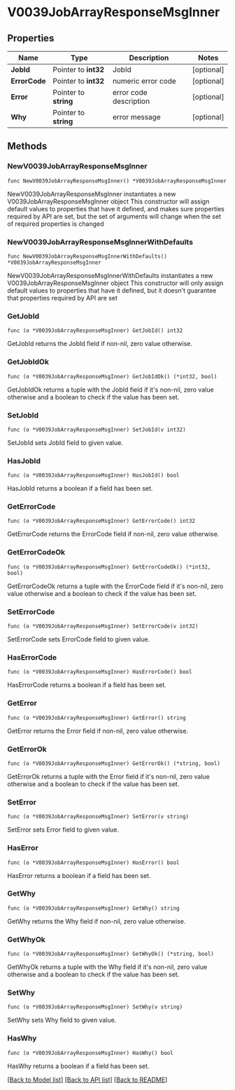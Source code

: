 # V0039JobArrayResponseMsgInner

## Properties

Name | Type | Description | Notes
------------ | ------------- | ------------- | -------------
**JobId** | Pointer to **int32** | JobId | [optional] 
**ErrorCode** | Pointer to **int32** | numeric error code | [optional] 
**Error** | Pointer to **string** | error code description | [optional] 
**Why** | Pointer to **string** | error message | [optional] 

## Methods

### NewV0039JobArrayResponseMsgInner

`func NewV0039JobArrayResponseMsgInner() *V0039JobArrayResponseMsgInner`

NewV0039JobArrayResponseMsgInner instantiates a new V0039JobArrayResponseMsgInner object
This constructor will assign default values to properties that have it defined,
and makes sure properties required by API are set, but the set of arguments
will change when the set of required properties is changed

### NewV0039JobArrayResponseMsgInnerWithDefaults

`func NewV0039JobArrayResponseMsgInnerWithDefaults() *V0039JobArrayResponseMsgInner`

NewV0039JobArrayResponseMsgInnerWithDefaults instantiates a new V0039JobArrayResponseMsgInner object
This constructor will only assign default values to properties that have it defined,
but it doesn't guarantee that properties required by API are set

### GetJobId

`func (o *V0039JobArrayResponseMsgInner) GetJobId() int32`

GetJobId returns the JobId field if non-nil, zero value otherwise.

### GetJobIdOk

`func (o *V0039JobArrayResponseMsgInner) GetJobIdOk() (*int32, bool)`

GetJobIdOk returns a tuple with the JobId field if it's non-nil, zero value otherwise
and a boolean to check if the value has been set.

### SetJobId

`func (o *V0039JobArrayResponseMsgInner) SetJobId(v int32)`

SetJobId sets JobId field to given value.

### HasJobId

`func (o *V0039JobArrayResponseMsgInner) HasJobId() bool`

HasJobId returns a boolean if a field has been set.

### GetErrorCode

`func (o *V0039JobArrayResponseMsgInner) GetErrorCode() int32`

GetErrorCode returns the ErrorCode field if non-nil, zero value otherwise.

### GetErrorCodeOk

`func (o *V0039JobArrayResponseMsgInner) GetErrorCodeOk() (*int32, bool)`

GetErrorCodeOk returns a tuple with the ErrorCode field if it's non-nil, zero value otherwise
and a boolean to check if the value has been set.

### SetErrorCode

`func (o *V0039JobArrayResponseMsgInner) SetErrorCode(v int32)`

SetErrorCode sets ErrorCode field to given value.

### HasErrorCode

`func (o *V0039JobArrayResponseMsgInner) HasErrorCode() bool`

HasErrorCode returns a boolean if a field has been set.

### GetError

`func (o *V0039JobArrayResponseMsgInner) GetError() string`

GetError returns the Error field if non-nil, zero value otherwise.

### GetErrorOk

`func (o *V0039JobArrayResponseMsgInner) GetErrorOk() (*string, bool)`

GetErrorOk returns a tuple with the Error field if it's non-nil, zero value otherwise
and a boolean to check if the value has been set.

### SetError

`func (o *V0039JobArrayResponseMsgInner) SetError(v string)`

SetError sets Error field to given value.

### HasError

`func (o *V0039JobArrayResponseMsgInner) HasError() bool`

HasError returns a boolean if a field has been set.

### GetWhy

`func (o *V0039JobArrayResponseMsgInner) GetWhy() string`

GetWhy returns the Why field if non-nil, zero value otherwise.

### GetWhyOk

`func (o *V0039JobArrayResponseMsgInner) GetWhyOk() (*string, bool)`

GetWhyOk returns a tuple with the Why field if it's non-nil, zero value otherwise
and a boolean to check if the value has been set.

### SetWhy

`func (o *V0039JobArrayResponseMsgInner) SetWhy(v string)`

SetWhy sets Why field to given value.

### HasWhy

`func (o *V0039JobArrayResponseMsgInner) HasWhy() bool`

HasWhy returns a boolean if a field has been set.


[[Back to Model list]](../README.md#documentation-for-models) [[Back to API list]](../README.md#documentation-for-api-endpoints) [[Back to README]](../README.md)


